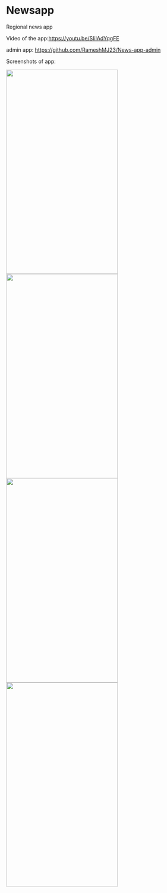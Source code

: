 # Newsapp

Regional news app 

Video of the app:https://youtu.be/SIilAdYqgFE

admin app: https://github.com/RameshMJ23/News-app-admin

Screenshots of app:

<img src="https://user-images.githubusercontent.com/93790564/157856258-1cc590d5-d70a-482b-aa09-51f29f17e9aa.jpeg" width="300" height="550"/>

<img src="https://user-images.githubusercontent.com/93790564/157856257-304739c1-2772-443d-ba9f-c5f8e7447020.jpeg" width="300" height="550"/>

<img src="https://user-images.githubusercontent.com/93790564/157856255-9b90dcd2-00db-4ef0-aff2-53665d5e780f.jpeg" width="300" height="550"/>

<img src="https://user-images.githubusercontent.com/93790564/157856251-4b4b4882-1df0-4fce-9366-b2778f46915e.jpeg" width="300" height="550"/>
